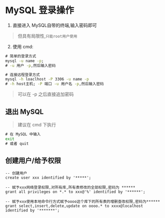 # MySQL 登录操作

1.  直接进入 MySQL自带的终端,输入密码即可

>   但具有局限性,```只能root用户使用```

2.  使用 cmd:

```cmd
# 简单的登录方式
mysql -u name -p;
# -u 用户 -p,然后输入密码

# 连接远程登录方式
mysql -h loaclhost -P 3306 -u name -p
# -h host主机; -P 端口 -u 用户名 -p,然后输入密码
```

>   可以在 -p 之后直接追加密码

## 退出 MySQL

>   建议在 cmd 下执行

```cmd
# 在 MySQL 中输入
exit
# 或者 quit
```

## 创建用户/给予权限

```mysql
-- 创建用户
create user xxx identified by '*****';

-- 赋予xxx网络登录权限,对所有库,所有表修改的全部权限,密码为 ******
grant all privileges on *.* to xxx@'%' identified by '******';

-- 赋予xxx使用本地命令行方式赋予oooo这个库下的所有表的增删查改权限,密码为******
grant select,insert,delete,update on oooo.* to xxxx@localhost identified by '*******';
```
